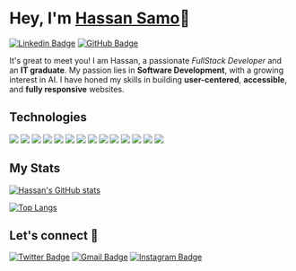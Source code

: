 # Hey, I'm <a href="https://www.linkedin.com/in/hassan-samo">Hassan Samo</a>👋
 
[![Linkedin Badge](https://img.shields.io/badge/-HassanSamo-0077B5?style=for-the-badge&logo=linkedin&logoColor=white&link=https://www.linkedin.com/in/hassan-samo/)](https://www.linkedin.com/in/hassan-samo/)
[![GitHub Badge](https://img.shields.io/badge/-HassanSamo-100000?style=for-the-badge&logo=github&logoColor=white&link=https://github.com/hassansamo/)](https://github.com/hassansamo)

It's great to meet you! I am Hassan, a passionate *FullStack Developer* and an **IT graduate**. My passion lies in **Software Development**, with a growing interest in AI. I have honed my skills in building **user-centered**, **accessible**, and **fully responsive** websites.

## Technologies

<span><img src="https://img.icons8.com/color/48/000000/html-5.png"/></span>
<span><img src="https://img.icons8.com/color/48/000000/css3.png"/></span>
<span><img src="https://img.icons8.com/color/48/000000/sass.png"/></span>
<span><img src="https://img.icons8.com/color/48/000000/bootstrap.png"/></span>
<span><img src="https://img.icons8.com/color/48/000000/javascript.png"/></span>
<span><img src="https://img.icons8.com/ios-filled/48/78CFF5/jquery.png"/></span>
<span><img src="https://img.icons8.com/color/48/000000/nodejs.png"/></span>
<span><img src="https://img.icons8.com/color/48/000000/npm.png"/></span>
<span><img src="https://img.icons8.com/?size=48&id=PZQVBAxaueDJ&format=png&color=000000"/></span>
<span><img src="https://img.icons8.com/color/48/000000/github--v1.png"/></span>
<span><img src="https://img.icons8.com/color/48/000000/python.png"/></span>
<span><img src="https://img.icons8.com/?size=48&id=fAMVO_fuoOuC&format=png&color=000000"/></span>
<span><img src="https://img.icons8.com/color/48/000000/mysql.png"/></span>
<span><img src="https://img.icons8.com/?size=48&id=lRjcvhvtR81o&format=png&color=000000"/></span>

## My Stats
[![Hassan's GitHub stats](https://github-readme-stats.vercel.app/api?username=hassansamo&count_private=true&show_icons=true&theme=discord_old_blurple)](https://github.com/hassansamo/github-readme-stats)

[![Top Langs](https://github-readme-stats.vercel.app/api/top-langs/?username=hassansamo&langs_count=9&layout=compact&theme=discord_old_blurple)](https://github.com/hassansamo/github-readme-stats)

##  Let's connect :speech_balloon:
[![Twitter Badge](https://img.shields.io/badge/-@HassanSamo9-1ca0f1?style=flat-square&labelColor=1ca0f1&logo=twitter&logoColor=white&link=https://twitter.com/HassanSamo9)](https://twitter.com/HassanSamo9) 
[![Gmail Badge](https://img.shields.io/badge/-hassansamo609-c14438?style=flat-square&logo=Gmail&logoColor=white&link=mailto:hassansamo609@gmail.com)](mailto:hassansamo609@gmail.com) 
[![Instagram Badge](https://img.shields.io/badge/-@hassan_sam0-e4405f?style=flat-square&labelColor=f94877&logo=instagram&logoColor=white&link=https://www.instagram.com/hassan_sam0/)](https://www.instagram.com/hassan_sam0/)
